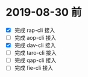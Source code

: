 # 2019-08-30 前

- [x] 完成 rap-cli 接入
- [ ] 完成 aop-cli 接入
- [x] 完成 dav-cli 接入
- [ ] 完成 taro-cli 接入
- [ ] 完成 qap-cli 接入
- [ ] 完成 fie-cli 接入
